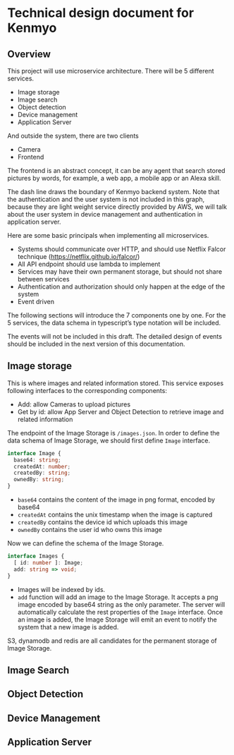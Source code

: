 # Technical design document for Kenmyo

## Overview 
This project will use microservice architecture. There will be 5 different services. 

*	Image storage 
*	Image search 
*	Object detection 
*	Device management 
*	Application Server 

And outside the system, there are two clients 

*	Camera 
*	Frontend 

The frontend is an abstract concept, it can be any agent that search stored pictures by words, for example, a web app, a mobile app or an Alexa skill. 
 
The dash line draws the boundary of Kenmyo backend system. Note that the authentication and the user system is not included in this graph, because they are light weight service directly provided by AWS, we will talk about the user system in device management and authentication in application server.

Here are some basic principals when implementing all microservices.

*	Systems should communicate over HTTP, and should use Netflix Falcor technique (https://netflix.github.io/falcor/)
*	All API endpoint should use lambda to implement
*	Services may have their own permanent storage, but should not share between services
*	Authentication and authorization should only happen at the edge of the system
*	Event driven

The following sections will introduce the 7 components one by one. For the 5 services, the data schema in typescript’s type notation will be included.

The events will not be included in this draft. The detailed design of events should be included in the next version of this documentation.

## Image storage

This is where images and related information stored. This service exposes following interfaces to the corresponding components:

* Add: allow Cameras to upload pictures
*	Get by id: allow App Server and Object Detection to retrieve image and related information

The endpoint of the Image Storage is `/images.json`. In order to define the data schema of Image Storage, we should first define `Image` interface.

```typescript
interface Image {
  base64: string;
  createdAt: number;
  createdBy: string;
  ownedBy: string;
}
```

* `base64` contains the content of the image in png format, encoded by base64
* `createdAt` contains the unix timestamp when the image is captured
* `createdBy` contains the device id which uploads this image
* `ownedBy` contains the user id who owns this image

Now we can define the schema of the Image Storage.

```typescript
interface Images {
  [ id: number ]: Image;
  add: string => void;
}
```

* Images will be indexed by ids.
* `add` function will add an image to the Image Storage. It accepts a png image encoded by base64 string as the only parameter. The server will automatically calculate the rest properties of the `Image` interface. Once an image is added, the Image Storage will emit an event to notify the system that a new image is added.

S3, dynamodb and redis are all candidates for the permanent storage of Image Storage.

## Image Search

## Object Detection

## Device Management

## Application Server
